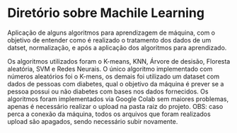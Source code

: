 # Diretório sobre Machile Learning
Aplicação de alguns algoritmos para aprendizagem de máquina, com o objetivo de entender como é realizado o tratamento dos dados de um datset, normalização, e após a aplicação dos algoritmos para aprendizado. 

Os algoritmos utilizados foram o K-means, KNN, Árvore de desisão, Floresta aleatória, SVM e Redes Neurais. 
O único algoritmo implementado com números aleatórios foi o K-mens, os demais foi utilizado um dataset com dados de pessoas com diabetes, qual o objetivo da máquina é prever se a pessoa possui ou não diabetes com bases nos dados fornecidos.
Os algoritmos foram implementados via Google Colab sem maiores problemas, apenas é necessário realizar o upload na pasta raiz do projeto. 
OBS: caso perca a conexão da máquina, todos os arquivos que foram realizados upload são apagados, sendo necessário subir novamente. 
